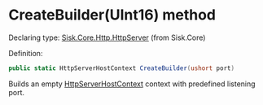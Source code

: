 <!--

Copyrights 2023 Sisk Framework - CypherPotato
Published under MIT license

!!! DO NOT EDIT THIS FILE !!!
This file was generated by a tool in the Sisk package. To edit the information in this documentation,
edit the XML documentation present in the Sisk source code.

-->


# CreateBuilder(UInt16) method

Declaring type: [Sisk.Core.Http.HttpServer](/spec/Sisk.Core.Http.HttpServer.md) (from Sisk.Core)


Definition:

```cs
public static HttpServerHostContext CreateBuilder(ushort port)
```

Builds an empty <a href="/spec/Sisk.Core.Http.Hosting.HttpServerHostContext.md">HttpServerHostContext</a> context with predefined listening port.

